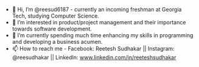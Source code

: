 - 👋 Hi, I’m @reesud6187 - currently an incoming freshman at Georgia Tech, studying Computer Science. 
- 👀 I’m interested in product/project management and their importance towards software development. 
- 🌱 I’m currently spending much time enhancing my skills in programming and developing a business acumen. 
- 📫 How to reach me - Facebook: Reetesh Sudhakar || Instagram: @reesudhakar || LinkedIn: www.linkedin.com/in/reeteshsudhakar

<!---
reesud6187/reesud6187 is a ✨ special ✨ repository because its `README.md` (this file) appears on your GitHub profile.
You can click the Preview link to take a look at your changes.
--->
